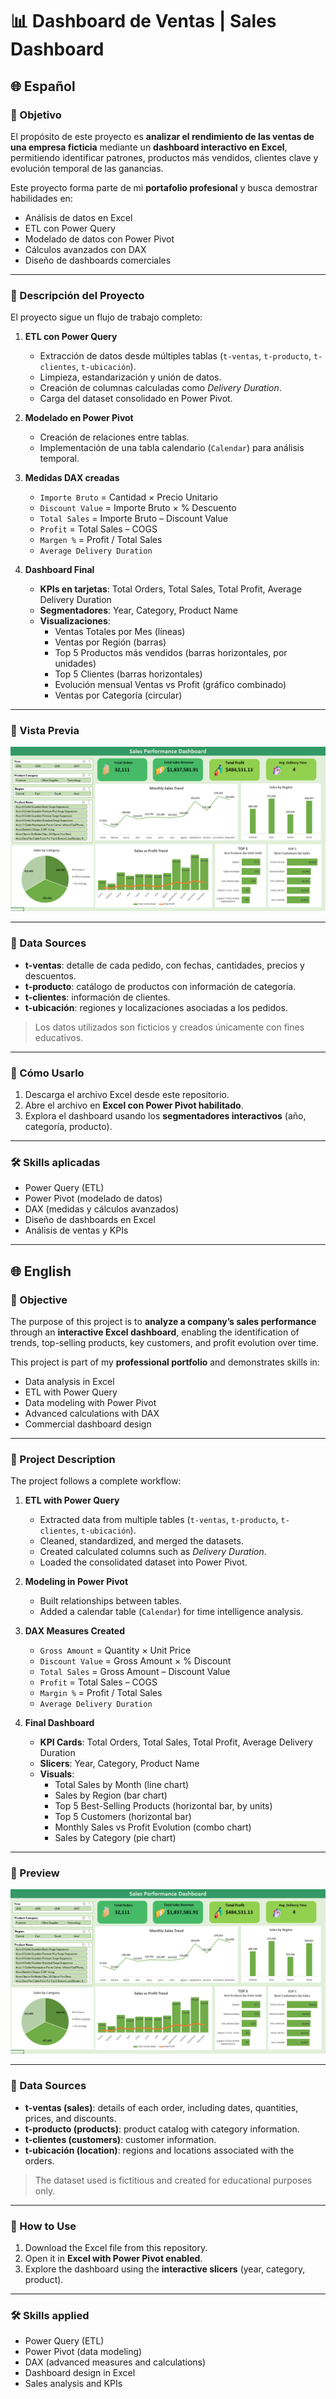 # 📊 Dashboard de Ventas | Sales Dashboard  

## 🌐 Español  

### 🎯 Objetivo  
El propósito de este proyecto es **analizar el rendimiento de las ventas de una empresa ficticia** mediante un **dashboard interactivo en Excel**, permitiendo identificar patrones, productos más vendidos, clientes clave y evolución temporal de las ganancias.  

Este proyecto forma parte de mi **portafolio profesional** y busca demostrar habilidades en:  
- Análisis de datos en Excel  
- ETL con Power Query  
- Modelado de datos con Power Pivot  
- Cálculos avanzados con DAX  
- Diseño de dashboards comerciales  

---

### 🔎 Descripción del Proyecto  
El proyecto sigue un flujo de trabajo completo:  

1. **ETL con Power Query**  
   - Extracción de datos desde múltiples tablas (`t-ventas`, `t-producto`, `t-clientes`, `t-ubicación`).  
   - Limpieza, estandarización y unión de datos.  
   - Creación de columnas calculadas como *Delivery Duration*.  
   - Carga del dataset consolidado en Power Pivot.  

2. **Modelado en Power Pivot**  
   - Creación de relaciones entre tablas.  
   - Implementación de una tabla calendario (`Calendar`) para análisis temporal.  

3. **Medidas DAX creadas**  
   - `Importe Bruto` = Cantidad × Precio Unitario  
   - `Discount Value` = Importe Bruto × % Descuento  
   - `Total Sales` = Importe Bruto – Discount Value  
   - `Profit` = Total Sales – COGS  
   - `Margen %` = Profit / Total Sales  
   - `Average Delivery Duration`  

4. **Dashboard Final**  
   - **KPIs en tarjetas**: Total Orders, Total Sales, Total Profit, Average Delivery Duration  
   - **Segmentadores**: Year, Category, Product Name  
   - **Visualizaciones**:  
     - Ventas Totales por Mes (líneas)  
     - Ventas por Región (barras)  
     - Top 5 Productos más vendidos (barras horizontales, por unidades)  
     - Top 5 Clientes (barras horizontales)  
     - Evolución mensual Ventas vs Profit (gráfico combinado)  
     - Ventas por Categoría (circular)  

---

### 📸 Vista Previa  
![Dashboard Preview](assets/dashboard-preview.png)  

---

### 📂 Data Sources  
- **t-ventas**: detalle de cada pedido, con fechas, cantidades, precios y descuentos.  
- **t-producto**: catálogo de productos con información de categoría.  
- **t-clientes**: información de clientes.  
- **t-ubicación**: regiones y localizaciones asociadas a los pedidos.  

> Los datos utilizados son ficticios y creados únicamente con fines educativos.  

---

### 🚀 Cómo Usarlo  
1. Descarga el archivo Excel desde este repositorio.  
2. Abre el archivo en **Excel con Power Pivot habilitado**.  
3. Explora el dashboard usando los **segmentadores interactivos** (año, categoría, producto).  

---

### 🛠️ Skills aplicadas  
- Power Query (ETL)  
- Power Pivot (modelado de datos)  
- DAX (medidas y cálculos avanzados)  
- Diseño de dashboards en Excel  
- Análisis de ventas y KPIs  

---

## 🌐 English  

### 🎯 Objective  
The purpose of this project is to **analyze a company’s sales performance** through an **interactive Excel dashboard**, enabling the identification of trends, top-selling products, key customers, and profit evolution over time.  

This project is part of my **professional portfolio** and demonstrates skills in:  
- Data analysis in Excel  
- ETL with Power Query  
- Data modeling with Power Pivot  
- Advanced calculations with DAX  
- Commercial dashboard design  

---

### 🔎 Project Description  
The project follows a complete workflow:  

1. **ETL with Power Query**  
   - Extracted data from multiple tables (`t-ventas`, `t-producto`, `t-clientes`, `t-ubicación`).  
   - Cleaned, standardized, and merged the datasets.  
   - Created calculated columns such as *Delivery Duration*.  
   - Loaded the consolidated dataset into Power Pivot.  

2. **Modeling in Power Pivot**  
   - Built relationships between tables.  
   - Added a calendar table (`Calendar`) for time intelligence analysis.  

3. **DAX Measures Created**  
   - `Gross Amount` = Quantity × Unit Price  
   - `Discount Value` = Gross Amount × % Discount  
   - `Total Sales` = Gross Amount – Discount Value  
   - `Profit` = Total Sales – COGS  
   - `Margin %` = Profit / Total Sales  
   - `Average Delivery Duration`  

4. **Final Dashboard**  
   - **KPI Cards**: Total Orders, Total Sales, Total Profit, Average Delivery Duration  
   - **Slicers**: Year, Category, Product Name  
   - **Visuals**:  
     - Total Sales by Month (line chart)  
     - Sales by Region (bar chart)  
     - Top 5 Best-Selling Products (horizontal bar, by units)  
     - Top 5 Customers (horizontal bar)  
     - Monthly Sales vs Profit Evolution (combo chart)  
     - Sales by Category (pie chart)  

---

### 📸 Preview  
![Dashboard Preview](assets/dashboard-preview.png)  

---

### 📂 Data Sources  
- **t-ventas (sales)**: details of each order, including dates, quantities, prices, and discounts.  
- **t-producto (products)**: product catalog with category information.  
- **t-clientes (customers)**: customer information.  
- **t-ubicación (location)**: regions and locations associated with the orders.  

> The dataset used is fictitious and created for educational purposes only.  

---

### 🚀 How to Use  
1. Download the Excel file from this repository.  
2. Open it in **Excel with Power Pivot enabled**.  
3. Explore the dashboard using the **interactive slicers** (year, category, product).  

---

### 🛠️ Skills applied  
- Power Query (ETL)  
- Power Pivot (data modeling)  
- DAX (advanced measures and calculations)  
- Dashboard design in Excel  
- Sales analysis and KPIs  
